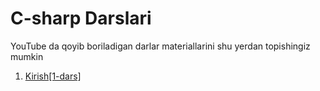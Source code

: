 # C-sharp Darslari

YouTube da qoyib boriladigan darlar materiallarini shu yerdan topishingiz mumkin

1. [Kirish[1-dars]](https://www.youtube.com/watch?v=b_L4kgagWfw&t=537s)
